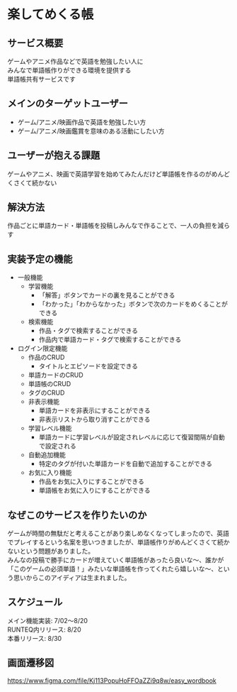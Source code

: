 # 楽してめくる帳
## サービス概要

ゲームやアニメ作品などで英語を勉強したい人に  
みんなで単語帳作りができる環境を提供する  
単語帳共有サービスです

## メインのターゲットユーザー

- ゲーム/アニメ/映画作品で英語を勉強したい方
- ゲーム/アニメ/映画鑑賞を意味のある活動にしたい方

## ユーザーが抱える課題

ゲームやアニメ、映画で英語学習を始めてみたんだけど単語帳を作るのがめんどくさくて続かない

## 解決方法

作品ごとに単語カード・単語帳を投稿しみんなで作ることで、一人の負担を減らす

## 実装予定の機能

- 一般機能
  - 学習機能
    - 「解答」ボタンでカードの裏を見ることができる
    - 「わかった」「わからなかった」ボタンで次のカードをめくることができる
  - 検索機能
    - 作品・タグで検索することができる
    - 作品内で単語カード・タグで検索することができる
- ログイン限定機能
  - 作品のCRUD
    - タイトルとエピソードを設定できる
  - 単語カードのCRUD
  - 単語帳のCRUD
  - タグのCRUD
  - 非表示機能
    - 単語カードを非表示にすることができる
    - 非表示リストから取り消すことができる
  - 学習レベル機能
    - 単語カードに学習レベルが設定されレベルに応じて復習間隔が自動で設定される
  - 自動追加機能
    - 特定のタグが付いた単語カードを自動で追加することができる
  - お気に入り機能
    - 作品をお気に入りにすることができる
    - 単語帳をお気に入りにすることができる

## なぜこのサービスを作りたいのか

ゲームが時間の無駄だと考えることがあり楽しめなくなってしまったので、英語でプレイするという名案を思いつきましたが、単語帳作りがめんどくさくて続かないという問題がありました。  
みんなの投稿で勝手にカードが増えていく単語帳があったら良いな〜、誰かが「このゲームの必須単語！」みたいな単語帳を作ってくれたら嬉しいな〜、という思いからこのアイディアは生まれました。

## スケジュール

メイン機能実装: 7/02〜8/20  
RUNTEQ内リリース: 8/20  
本番リリース: 8/30

## 画面遷移図

https://www.figma.com/file/Kj113PopuHoFFOaZZi9q8w/easy_wordbook
